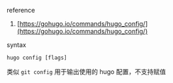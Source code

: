 reference

1. [https://gohugo.io/commands/hugo_config/](https://gohugo.io/commands/hugo_config/)

syntax
```
hugo config [flags]
```
类似 `git config` 用于输出使用的 hugo 配置，不支持赋值
